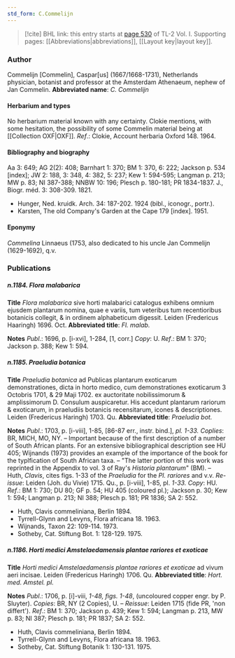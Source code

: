 ```yaml
---
std_form: C.Commelijn
---
```


> [!cite] BHL link: this entry starts at [page 530](https://www.biodiversitylibrary.org/page/33120661) of TL-2 Vol. I.
> Supporting pages: [[Abbreviations|abbreviations]], [[Layout key|layout key]].

### Author

Commelijn \[Commelin\], Caspar\[us\] (1667/1668-1731), Netherlands physician, botanist and professor at the Amsterdam Athenaeum, nephew of Jan Commelin. 
**Abbreviated name**: *C. Commelijn*

#### Herbarium and types

No herbarium material known with any certainty. Clokie mentions, with some hesitation, the possibility of some Commelin material being at [[Collection OXF|OXF]].
*Ref*.: Clokie, Account herbaria Oxford 148. 1964.

#### Bibliography and biography

Aa 3: 649; AG 2(2): 408; Barnhart 1: 370; BM 1: 370, 6: 222; Jackson p. 534 \[index\]; JW 2: 188, 3: 348, 4: 382, 5: 237; Kew 1: 594-595; Langman p. 213; MW p. 83; NI 387-388; NNBW 10: 196; Plesch p. 180-181; PR 1834-1837. J., Biogr. méd. 3: 308-309. 1821.
- Hunger, Ned. kruidk. Arch. 34: 187-202. 1924 (bibl., iconogr., portr.).
- Karsten, The old Company's Garden at the Cape 179 \[index\]. 1951.

#### Eponymy

*Commelina* Linnaeus (1753, also dedicated to his uncle Jan Commelijn (1629-1692), q.v.

### Publications

##### n.1184. Flora malabarica

**Title**
*Flora malabarica* sive horti malabarici catalogus exhibens omnium ejusdem plantarum nomina, quae e variis, tum veteribus tum recentioribus botanicis collegit, & in ordinem alphabeticum digessit. Leiden (Fredericus Haaringh) 1696. Oct.
**Abbreviated title**: *Fl. malab.*

**Notes**
*Publ*.: 1696, p. \[i-xvi\], 1-284, \[1, corr.\] *Copy*: U.
*Ref*.: BM 1: 370; Jackson p. 388; Kew 1: 594.

##### n.1185. Praeludia botanica

**Title**
*Praeludia botanica* ad Publicas plantarum exoticarum demonstrationes, dicta in horto medico, cum demonstrationes exoticarum 3 Octobris 1701, & 29 Maji 1702. ex auctoritate nobilissimorum & amplissimorum D. Consulum auspicaretur. His accedunt plantarum rariorum & exoticarum, in praeludiis botanicis recensitarum, icones & descriptiones. Leiden (Fredericus Haringh) 1703. Qu.
**Abbreviated title**: *Praeludia bot.*

**Notes**
*Publ*.: 1703, p. \[i-viii\], 1-85, \[86-87 err., instr. bind.\], *pl. 1-33. Coplies*: BR, MICH, MO, NY. – Important because of the first description of a number of South African plants. For an extensive bibliographical description see HU 405; Wijnands (1973) provides an example of the importance of the book for the typlfication of South African taxa. – "The latter portion of this work was reprinted in the Appendix to vol. 3 of Ray's *Historia plantarum*" (BM). – Huth, *Clavis*, cites figs. 1-33 of the *Praeludia* for the *Pl. rariores* and v.v.
*Re-issue*: Leiden (Joh. du Vivie) 1715. Qu., p. \[i-viii\], 1-85, pl. *1-33. Copy*: HU.
*Ref*.: BM 1: 730; DU 80; GF p. 54; HU 405 (coloured pl.); Jackson p. 30; Kew 1: 594; Langman p. 213; NI 388; Plesch p. 181; PR 1836; SA 2: 552.
- Huth, Clavis commeliniana, Berlin 1894.
- Tyrrell-Glynn and Levyns, Flora africana 18. 1963.
- Wijnands, Taxon 22: 109-114. 1973.
- Sotheby, Cat. Stiftung Bot. 1: 128-129. 1975.

##### n.1186. Horti medici Amstelaedamensis plantae rariores et exoticae

**Title**
*Horti medici Amstelaedamensis plantae rariores et exoticae* ad vivum aeri incisae. Leiden (Fredericus Haringh) 1706. Qu.
**Abbreviated title**: *Hort. med. Amstel. pl.*

**Notes**
*Publ*.: 1706, p. \[i\]-viii, *1-48, figs. 1-48*, (uncoloured copper engr. by P. Sluyter). *Copies*: BR, NY (2 Copies), U. – *Reissue*: Leiden 1715 (fide PR, 'non differt').
*Ref*.: BM 1: 370; Jackson p. 439; Kew 1: 594; Langman p. 213, MW p. 83; NI 387; Plesch p. 181; PR 1837; SA 2: 552.
- Huth, Clavis commeliniana, Berlin 1894.
- Tyrrell-Glynn and Levyns, Flora africana 18. 1963.
- Sotheby, Cat. Stiftung Botanik 1: 130-131. 1975.

